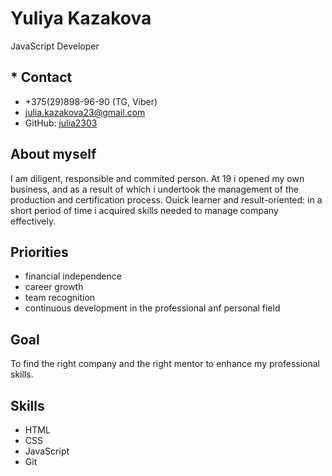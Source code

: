 # Yuliya Kazakova
JavaScript Developer
## * Contact
  * +375(29)898-96-90 (TG, Viber)
  * <julia.kazakova23@gmail.com>
  * GitHub: [julia2303](https://github.com/Julia2303)

## About myself
I am diligent, responsible and commited person. At 19 i opened my own business, and as a result of which i undertook the management of the production and certification process. Ouick learner and result-oriented: in a short period of time i acquired skills needed to manage company effectively.
## Priorities
  * financial independence
  * career growth
  * team recognition
  * continuous development in the professional anf personal field

## Goal
To find the right company and the right mentor to enhance my professional skills.

## Skills
  * HTML
  * CSS
  * JavaScript
  * Git
  